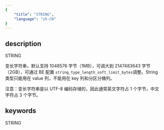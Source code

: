 ```yaml
---
{
    "title": "STRING",
    "language": "zh-CN"
}
---
```


<!-- 
Licensed to the Apache Software Foundation (ASF) under one
or more contributor license agreements.  See the NOTICE file
distributed with this work for additional information
regarding copyright ownership.  The ASF licenses this file
to you under the Apache License, Version 2.0 (the
"License"); you may not use this file except in compliance
with the License.  You may obtain a copy of the License at

  http://www.apache.org/licenses/LICENSE-2.0

Unless required by applicable law or agreed to in writing,
software distributed under the License is distributed on an
"AS IS" BASIS, WITHOUT WARRANTIES OR CONDITIONS OF ANY
KIND, either express or implied.  See the License for the
specific language governing permissions and limitations
under the License.
-->


## description

STRING
    

变长字符串，默认支持 1048576 字节（1MB），可调大到 2147483643 字节（2GB），可通过 BE 配置 `string_type_length_soft_limit_bytes`调整。String 类型只能用在 value 列，不能用在 key 列和分区分桶列。
    

注意：变长字符串是以 UTF-8 编码存储的，因此通常英文字符占 1 个字节，中文字符占 3 个字节。

## keywords

STRING
